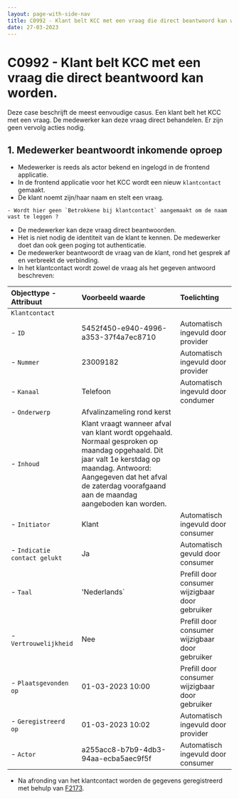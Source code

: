 ```yaml
---
layout: page-with-side-nav
title: C0992 - Klant belt KCC met een vraag die direct beantwoord kan worden.
date: 27-03-2023
---
```


# C0992 - Klant belt KCC met een vraag die direct beantwoord kan worden.

Deze case beschrijft de meest eenvoudige casus. Een klant belt het KCC met een vraag. De medewerker kan deze vraag direct behandelen. Er zijn geen vervolg acties nodig.

## 1. Medewerker beantwoordt inkomende oproep

- Medewerker is reeds als actor bekend en ingelogd in de frontend applicatie.
- In de frontend applicatie voor het KCC wordt een nieuw `klantcontact` gemaakt.
- De klant noemt zijn/haar naam en stelt een vraag.
```
- Wordt hier geen `Betrokkene bij klantcontact` aangemaakt om de naam vast te leggen ?
```
- De medewerker kan deze vraag direct beantwoorden.
- Het is niet nodig de identiteit van de klant te kennen. De medewerker doet dan ook geen poging tot authenticatie.
- De medewerker beantwoordt de vraag van de klant, rond het gesprek af en verbreekt de verbinding.
- In het klantcontact wordt zowel de vraag als het gegeven antwoord beschreven:

| Objecttype - Attribuut | Voorbeeld waarde | Toelichting |
| :----------- | :----------- | :----------- |
| `Klantcontact` | | |
| - `ID` | 5452f450-e940-4996-a353-37f4a7ec8710 | Automatisch ingevuld door provider |
| - `Nummer` | 23009182 | Automatisch ingevuld door provider |
| - `Kanaal` | Telefoon | Automatisch ingevuld door condumer | 
| - `Onderwerp` | Afvalinzameling rond kerst | |
| - `Inhoud` | Klant vraagt wanneer afval van klant wordt opgehaald. Normaal gesproken op maandag opgehaald. Dit jaar valt 1e kerstdag op maandag. Antwoord: Aangegeven dat het afval de zaterdag voorafgaand aan de maandag aangeboden kan worden. | |
| - `Initiator` | Klant | Automatisch ingevuld door consumer |
| - `Indicatie contact gelukt` | Ja | Automatisch gevuld door consumer |
| - `Taal` | 'Nederlands` | Prefill door consumer wijzigbaar door gebruiker |
| - `Vertrouwelijkheid` | Nee | Prefill door consumer wijzigbaar door gebruiker |
| - `Plaatsgevonden op` | 01-03-2023 10:00 | Prefill door consumer wijzigbaar door gebruiker |
| - `Geregistreerd op` | 01-03-2023 10:02 | Automatisch ingevuld door provider |
| - `Actor` | a255acc8-b7b9-4db3-94aa-ecba5aec9f5f | Automatisch ingevuld door consumer |

- Na afronding van het klantcontact worden de gegevens geregistreerd met behulp van [F2173](./2173.md). 
